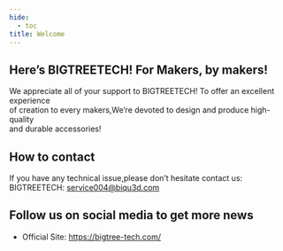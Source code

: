 ```yaml
---
hide:
  - toc
title: Welcome
---
```


## Here’s BIGTREETECH! For Makers, by makers!

<p>We appreciate all of your support to BIGTREETECH! To offer an excellent experience<br> of creation to every makers,We’re devoted to design and produce high-quality <br>and durable accessories!</p>

## How to contact

If you have any technical issue,please don’t hesitate contact us:<br/> 
BIGTREETECH: service004@biqu3d.com

## Follow us on social media to get more news

* Official Site: https://bigtree-tech.com/

